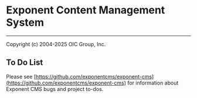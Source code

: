 # Exponent Content Management System

----------

Copyright (c) 2004-2025 OIC Group, Inc.

## To Do List

Please see [https://github.com/exponentcms/exponent-cms](https://github.com/exponentcms/exponent-cms) for information about Exponent CMS bugs and project to-dos.
